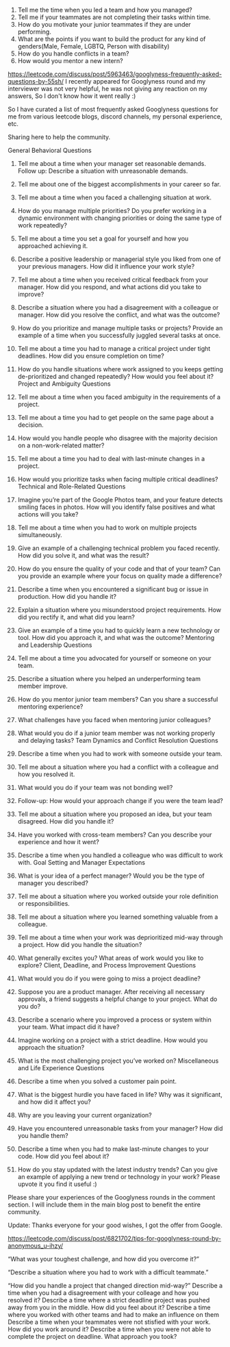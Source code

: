 1. Tell me the time when you led a team and how you managed?
2. Tell me if your teammates are not completing their tasks within time.
3. How do you motivate your junior teammates if they are under performing.
4. What are the points if you want to build the product for any kind of genders(Male, Female, LGBTQ, Person with disability)
5. How do you handle conflicts in a team?
6. How would you mentor a new intern?


https://leetcode.com/discuss/post/5963463/googlyness-frequently-asked-questions-by-55sh/
I recently appeared for Googlyness round and my interviewer was not very helpful, he was not giving any reaction on my answers, So I don't know how it went really :)

So I have curated a list of most frequently asked Googlyness questions for me from various leetcode blogs, discord channels, my personal experience, etc.

Sharing here to help the community.

General Behavioral Questions

1.	Tell me about a time when your manager set reasonable demands. Follow up: Describe a situation with unreasonable demands.
2.	Tell me about one of the biggest accomplishments in your career so far.
3.	Tell me about a time when you faced a challenging situation at work.
4.	How do you manage multiple priorities? Do you prefer working in a dynamic environment with changing priorities or doing the same type of work repeatedly?
5.	Tell me about a time you set a goal for yourself and how you approached achieving it.
6.	Describe a positive leadership or managerial style you liked from one of your previous managers. How did it influence your work style?
7.	Tell me about a time when you received critical feedback from your manager. How did you respond, and what actions did you take to improve?
8.	Describe a situation where you had a disagreement with a colleague or manager. How did you resolve the conflict, and what was the outcome?
9.	How do you prioritize and manage multiple tasks or projects? Provide an example of a time when you successfully juggled several tasks at once.
10.	Tell me about a time you had to manage a critical project under tight deadlines. How did you ensure completion on time?
11.	How do you handle situations where work assigned to you keeps getting de-prioritized and changed repeatedly? How would you feel about it?
       Project and Ambiguity Questions

1.	Tell me about a time when you faced ambiguity in the requirements of a project.
2.	Tell me about a time you had to get people on the same page about a decision.
3.	How would you handle people who disagree with the majority decision on a non-work-related matter?
4.	Tell me about a time you had to deal with last-minute changes in a project.
5.	How would you prioritize tasks when facing multiple critical deadlines?
      Technical and Role-Related Questions

1.	Imagine you’re part of the Google Photos team, and your feature detects smiling faces in photos. How will you identify false positives and what actions will you take?
2.	Tell me about a time when you had to work on multiple projects simultaneously.
3.	Give an example of a challenging technical problem you faced recently. How did you solve it, and what was the result?
4.	How do you ensure the quality of your code and that of your team? Can you provide an example where your focus on quality made a difference?
5.	Describe a time when you encountered a significant bug or issue in production. How did you handle it?
6.	Explain a situation where you misunderstood project requirements. How did you rectify it, and what did you learn?
7.	Give an example of a time you had to quickly learn a new technology or tool. How did you approach it, and what was the outcome?
      Mentoring and Leadership Questions

1.	Tell me about a time you advocated for yourself or someone on your team.
2.	Describe a situation where you helped an underperforming team member improve.
3.	How do you mentor junior team members? Can you share a successful mentoring experience?
4.	What challenges have you faced when mentoring junior colleagues?
5.	What would you do if a junior team member was not working properly and delaying tasks?
      Team Dynamics and Conflict Resolution Questions

1.	Describe a time when you had to work with someone outside your team.
2.	Tell me about a situation where you had a conflict with a colleague and how you resolved it.
3.	What would you do if your team was not bonding well?
4.	Follow-up: How would your approach change if you were the team lead?
5.	Tell me about a situation where you proposed an idea, but your team disagreed. How did you handle it?
6.	Have you worked with cross-team members? Can you describe your experience and how it went?
7.	Describe a time when you handled a colleague who was difficult to work with.
      Goal Setting and Manager Expectations

1.	What is your idea of a perfect manager? Would you be the type of manager you described?
2.	Tell me about a situation where you worked outside your role definition or responsibilities.
3.	Tell me about a situation where you learned something valuable from a colleague.
4.	Tell me about a time when your work was deprioritized mid-way through a project. How did you handle the situation?
5.	What generally excites you? What areas of work would you like to explore?
      Client, Deadline, and Process Improvement Questions

1.	What would you do if you were going to miss a project deadline?
2.	Suppose you are a product manager. After receiving all necessary approvals, a friend suggests a helpful change to your project. What do you do?
3.	Describe a scenario where you improved a process or system within your team. What impact did it have?
4.	Imagine working on a project with a strict deadline. How would you approach the situation?
5.	What is the most challenging project you’ve worked on?
      Miscellaneous and Life Experience Questions

1.	Describe a time when you solved a customer pain point.
2.	What is the biggest hurdle you have faced in life? Why was it significant, and how did it affect you?
3.	Why are you leaving your current organization?
4.	Have you encountered unreasonable tasks from your manager? How did you handle them?
5.	Describe a time when you had to make last-minute changes to your code. How did you feel about it?
6.	How do you stay updated with the latest industry trends? Can you give an example of applying a new trend or technology in your work?
      Please upvote it you find it useful :)

Please share your experiences of the Googlyness rounds in the comment section. I will include them in the main blog post to benefit the entire community.

Update: Thanks everyone for your good wishes, I got the offer from Google.

https://leetcode.com/discuss/post/6821702/tips-for-googlyness-round-by-anonymous_u-ihzy/

“What was your toughest challenge, and how did you overcome it?”

“Describe a situation where you had to work with a difficult teammate.”

“How did you handle a project that changed direction mid-way?”
Describe a time when you had a disagreement with your colleage and how you resolved it?
Describe a time where a strict deadline project was pushed away from you in the middle. How did you feel about it?
Describe a time where you worked with other teams and had to make an influence on them
Describe a time when your teammates were not stisfied with your work. How did you work around it?
Describe a time when you were not able to complete the project on deadline. What approach you took?